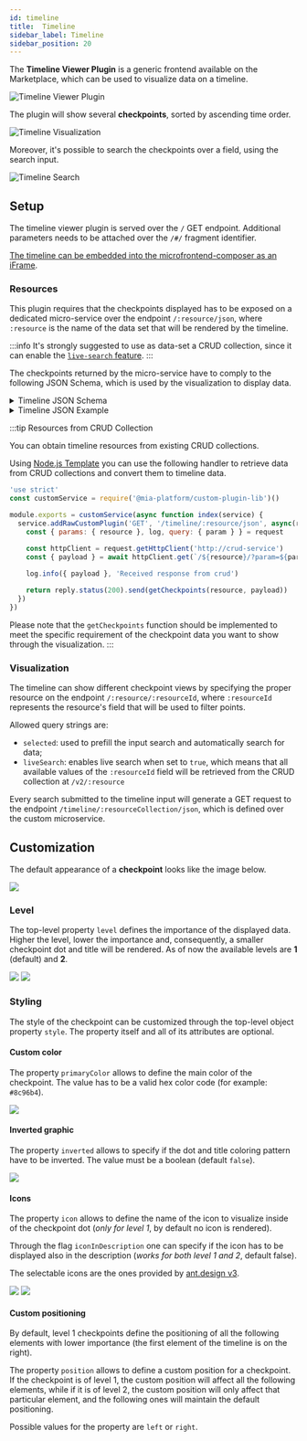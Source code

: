 ```yaml
---
id: timeline
title:  Timeline
sidebar_label: Timeline
sidebar_position: 20
---
```


The **Timeline Viewer Plugin** is a generic frontend available on the Marketplace, which can be used to visualize data on a timeline. 

![Timeline Viewer Plugin](img/timeline_viewer.png)

The plugin will show several **checkpoints**, sorted by ascending time order.

![Timeline Visualization](img/timeline_1.png)

Moreover, it's possible to search the checkpoints over a field, using the search input. 

![Timeline Search](img/timeline_search.png)

## Setup

The timeline viewer plugin is served over the `/` GET endpoint. Additional parameters needs to be attached over the `/#/` fragment identifier. 

[The timeline can be embedded into the microfrontend-composer as an iFrame](/microfrontend-composer/tutorials/templates.mdx#setup-an-iframe-page).

### Resources

This plugin requires that the checkpoints displayed has to be exposed on a dedicated micro-service over the endpoint `/:resource/json`, where `:resource` is the name of the data set that will be rendered by the timeline. 

:::info
It's strongly suggested to use as data-set a CRUD collection, since it can enable the [`live-search` feature](#visualization).
:::

The checkpoints returned by the micro-service have to comply to the following JSON Schema, which is used by the visualization to display data.

<details>
  <summary>Timeline JSON Schema</summary>

  <p>

  ```json
  {
      "type": "array",
      "items": {"$ref": "#/definitions/node"},
      "required": ["items"],
      "definitions": {
          "node": {
             "oneOf": [
                  {"$ref": "#/definitions/point"},
                  {"$ref": "#/definitions/checkpoint"},
                  {"$ref": "#/definitions/separator"}
              ]
          },
          "checkpoint": {
              "type": "object",
              "properties": {
                  "type": {"type": "string", "enum": ["checkpoint"]},
                  "level": {
                      "type": "number",
                      "multipleOf": 1.0,
                      "minimum": 1,
                      "maximum": 2,
                      "default": 1
                  },
                  "style": { "$ref": "#/definitions/checkpointStyle" },
                  "data": {
                      "type": "object",
                      "properties": {
                          "name": {"type": "string"},
                          "detail": { "$ref": "#/definitions/dataPoint"}
                      },
                      "additionalProperties": false,
                      "required": ["name"]
                  }
              },
              "required": ["type", "data"]
          },
          "point": {
              "type": "object",
              "properties": {
                  "type": {"type": "string", "enum": ["point"]},
                  "data": {"$ref": "#/definitions/dataPoint"}
              },
              "required": ["type", "data"]
          },
          "separator": {
              "type": "object",
              "properties": {
                  "type": {"type": "string", "enum": ["separator"]},
                  "data": {
                      "type": "object",
                      "properties": {
                          "name": {"type": "string"},
                          "description": {"type": "string"}
                      },
                      "additionalProperties": false,
                      "required": ["name"]
                  }
              },
              "required": ["type", "data"]
          },
          "checkpointStyle": {
              "type": "object",
              "properties": {
                  "primaryColor": { "type": "string" },
                  "inverted": { "type": "boolean" },
                  "icon": { "type": "string" },
                  "iconInDescription": { "type": "boolean" },
                  "position": {
                      "type": "string" ,
                      "enum": ["left", "right"]
                  }
              },
              "additionalProperties": false,
          },
          "dataPoint": {
              "type": "object",
              "properties": {
                  "group": {
                      "type": "object",
                      "properties": {
                          "id": {"type": "string"},
                          "description": {"type": "string"}
                      },
                      "required": ["id"]
                  },
                  "description": {"type": "string"},
                  "date": {"type": "string"},
                  "status": {
                      "type": "string",
                      "enum":["default", "success", "error", "info", "warn"],
                      "default": "default"
                  },
                  "extra": {
                      "type": "array",
                      "items": {
                          "type": "string"
                      },
                      "default": []
                  }
              },
              "additionalProperties": false,
              "required": ["date"]
          }
      }
  }
  ```

  </p>
</details>

<details>
  <summary>Timeline JSON Example</summary>

  <p>

  The result shown in the picture at the top of this page can be obtained by computing the following array:

  ```json
  [
      {
        "type": "checkpoint",
        "style": {
          "icon": "shopping",
          "iconInDescription": true
        },
        "data": {
          "name": "Level 1 checkpoint",
          "detail": {
            "description": "Default color, with icon",
            "date": new Date("25 July 2012").toISOString(),
            "extra": ["extra example"],
            "status": "success"
          }
        }
      },
      {
        "type": "checkpoint",
        "level": 2,
        "style": {
          "primaryColor": "#41434b",
          "inverted": true
        },
        "data": {
          "name": "Level 2 checkpoint",
          "detail": {
            "description": "Custom color, inverted graphic",
            "date": new Date("28 July 2012").toISOString(),
            "extra": [],
            "status": "success"
          }
        }
      },
      {
        "type": "point",
        "data": {
          "description": "Single point",
          "date": new Date("02 August 2012").toISOString(),
          "extra": ["{ "key": "value" }"],
          "status": "success"
        }
      },
      {
        "type": "point",
        "data": {
          "group": {
            "id": "1234",
            "description": "Group of points"
          },
          "description": "Collapsed, error point",
          "date": new Date("25 August 2012").toISOString(),
          "extra": [],
          "status": "error"
        }
      },
      {
        "type": "point",
        "data": {
          "group": {
            "id": "1234",
            "description": "Group of points"
          },
          "description": "Collapsed, success point",
          "date": new Date("26 August 2012").toISOString(),
          "extra": ["FOO", "BAR"],
          "status": "success"
        }
      },
      {
        "type": "checkpoint",
        "level": 1,
        "style": {
          "primaryColor": "#d0f0f5"
        },
        "data": {
          "name": "Level 1 checkpoint",
          "detail": {
            "description": "Custom color",
            "date": new Date("10 September 2012").toISOString(),
            "extra": [],
            "status": "error"
          }
        }
      },
      {
        "type": "point",
        "data": {
          "description": "Single error point",
          "date": new Date("14 September 2012").toISOString(),
          "extra": [],
          "status": "error"
        }
      },
      {
        "type": "checkpoint",
        "level": 2,
        "style": {
          "position": "right"
        },
        "data": {
          "name": "Level 2 checkpoint",
          "detail": {
            "description": "Custom position",
            "date": new Date("15 September 2012").toISOString(),
            "extra": ["Some extra"],
            "status": "success"
          }
        }
      }
  ]
  ```
  </p>
</details>

:::tip Resources from CRUD Collection  

You can obtain timeline resources from existing CRUD collections. 

Using [Node.js Template](/runtime_suite_templates/node.js-template/10_overview.md) you can use the following handler to retrieve data from CRUD collections and convert them to timeline data.

```js
'use strict'
const customService = require('@mia-platform/custom-plugin-lib')()

module.exports = customService(async function index(service) {
  service.addRawCustomPlugin('GET', '/timeline/:resource/json', async(request, reply) => {
    const { params: { resource }, log, query: { param } } = request

    const httpClient = request.getHttpClient('http://crud-service')
    const { payload } = await httpClient.get(`/${resource}/?param=${param}`)
    
    log.info({ payload }, 'Received response from crud')

    return reply.status(200).send(getCheckpoints(resource, payload))
  })
})
```

Please note that the `getCheckpoints` function should be implemented to meet the specific requirement of the checkpoint data you want to show through the visualization. 
:::


### Visualization

The timeline can show different checkpoint views by specifying the proper resource on the endpoint `/:resource/:resourceId`, where `:resourceId` represents the resource's field that will be used to filter points.  

Allowed query strings are:

- `selected`: used to prefill the input search and automatically search for data;
- `liveSearch`: enables live search when set to `true`, which means that all available values of the `:resourceId` field will be retrieved from the CRUD collection at `/v2/:resource` 

Every search submitted to the timeline input will generate a GET request to the endpoint `/timeline/:resourceCollection/json`, which is defined over the custom microservice.

## Customization

The default appearance of a **checkpoint** looks like the image below.

![](img/timeline_checkpoint_1.png)

### Level

The top-level property `level` defines the importance of the displayed data. Higher the level, lower the importance and, consequently,
a smaller checkpoint dot and title will be rendered. As of now the available levels are **1** (default) and **2**.

![](img/timeline_checkpoint_2.png)
![](img/timeline_checkpoint_3.png)

### Styling

The style of the checkpoint can be customized through the top-level object property `style`. The property itself and all
of its attributes are optional.

#### Custom color

The property `primaryColor` allows to define the main color of the checkpoint. The value has to be a valid hex color
code (for example: `#8c96b4`).

![](img/timeline_checkpoint_4.png)

#### Inverted graphic

The property `inverted` allows to specify if the dot and title coloring pattern have to be inverted. The value must be a boolean
(default `false`).

![](img/timeline_checkpoint_5.png)

#### Icons

The property `icon` allows to define the name of the icon to visualize inside of the checkpoint dot (*only for level 1*,
by default no icon is rendered).

Through the flag `iconInDescription` one can specify if the icon has to be displayed also in the description (*works for
both level 1 and 2*, default false).

The selectable icons are the ones provided by [ant.design v3](https://3x.ant.design/components/icon/).

![](img/timeline_checkpoint_6.png)
![](img/timeline_checkpoint_7.png)

#### Custom positioning

By default, level 1 checkpoints define the positioning of all the following elements with lower importance (the first element of the timeline
is on the right).

The property `position` allows to define a custom position for a checkpoint. If the checkpoint is of level 1, the custom
position will affect all the following elements, while if it is of level 2, the custom position will only affect that
particular element, and the following ones will maintain the default positioning.

Possible values for the property are `left` or `right`.

